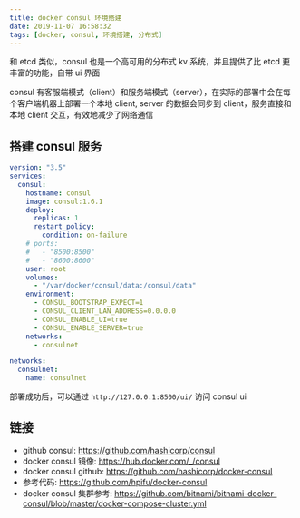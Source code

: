 ```yaml
---
title: docker consul 环境搭建
date: 2019-11-07 16:58:32
tags: [docker, consul, 环境搭建, 分布式]
---
```


和 etcd 类似，consul 也是一个高可用的分布式 kv 系统，并且提供了比 etcd 更丰富的功能，自带 ui 界面

consul 有客服端模式（client）和服务端模式（server），在实际的部署中会在每个客户端机器上部署一个本地 client, server 的数据会同步到 client，服务直接和本地 client 交互，有效地减少了网络通信

## 搭建 consul 服务

``` yml
version: "3.5"
services:
  consul:
    hostname: consul
    image: consul:1.6.1
    deploy:
      replicas: 1
      restart_policy:
        condition: on-failure
    # ports:
    #   - "8500:8500"
    #   - "8600:8600"
    user: root
    volumes:
      - "/var/docker/consul/data:/consul/data"
    environment:
      - CONSUL_BOOTSTRAP_EXPECT=1
      - CONSUL_CLIENT_LAN_ADDRESS=0.0.0.0
      - CONSUL_ENABLE_UI=true
      - CONSUL_ENABLE_SERVER=true
    networks:
      - consulnet

networks:
  consulnet:
    name: consulnet
```

部署成功后，可以通过 `http://127.0.0.1:8500/ui/` 访问 consul ui

## 链接

- github consul: <https://github.com/hashicorp/consul>
- docker consul 镜像: <https://hub.docker.com/_/consul>
- docker consul github: <https://github.com/hashicorp/docker-consul>
- 参考代码: <https://github.com/hpifu/docker-consul>
- docker consul 集群参考: <https://github.com/bitnami/bitnami-docker-consul/blob/master/docker-compose-cluster.yml>
